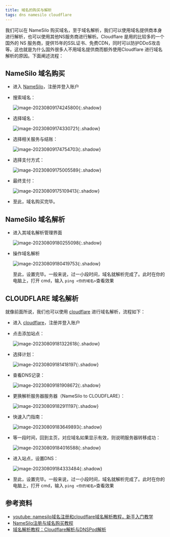 ```yaml
---
title: 域名的购买与解析
tags: dns namesilo cloudflare
---
```


我们可以在 NameSilo 购买域名，至于域名解析，我们可以使用域名提供商本身进行解析，也可以使用其他NS服务商进行解析。Cloudflare 是用的比较多的一个国外的 NS 服务商，提供15年的SSL证书、免费CDN，同时可以防护DDoS攻击等。这也就是为什么国外很多人不用域名提供商而额外使用Cloudflare 进行域名解析的原因。下面阐述流程：

## NameSilo 域名购买

- 进入 [NameSilo](https://www.namesilo.com/)，注册并登入账户

- 搜索域名：

  ![image-20230809174245800](https://cdn.staticaly.com/gh/Meiting-Wang/pictures@main/picgo/202308091742854.png){:.shadow}

- 选择域名：

  ![image-20230809174330721](https://cdn.staticaly.com/gh/Meiting-Wang/pictures@main/picgo/202308091743742.png){:.shadow}

- 选择相关服务与结账：

  ![image-20230809174754703](https://cdn.staticaly.com/gh/Meiting-Wang/pictures@main/picgo/202308091747746.png){:.shadow}

- 选择支付方式：

  ![image-20230809175005589](https://cdn.staticaly.com/gh/Meiting-Wang/pictures@main/picgo/202308091750620.png){:.shadow}

- 最终支付：

  ![image-20230809175109413](https://cdn.staticaly.com/gh/Meiting-Wang/pictures@main/picgo/202308091751447.png){:.shadow}

- 至此，域名购买完毕。

## NameSilo 域名解析

- 进入其域名解析管理界面

  ![image-20230809180255098](https://cdn.staticaly.com/gh/Meiting-Wang/pictures@main/picgo/202308091802135.png){:.shadow}

- 操作域名解析

  ![image-20230809180419753](https://cdn.staticaly.com/gh/Meiting-Wang/pictures@main/picgo/202308091804780.png){:.shadow}

  至此，设置完毕。一般来说，过一小段时间，域名就解析完成了。此时在你的电脑上，打开 cmd，输入 `ping <你的域名>`查看效果

## CLOUDFLARE 域名解析

就像前面所说，我们也可以使用 [cloudflare](https://www.cloudflare.com/) 进行域名解析，流程如下：

- 进入 [cloudflare](https://www.cloudflare.com/)，注册并登入账户

- 点击添加站点：

  ![image-20230809181322618](https://cdn.staticaly.com/gh/Meiting-Wang/pictures@main/picgo/202308091813641.png){:.shadow}

- 选择计划：

  ![image-20230809181418197](https://cdn.staticaly.com/gh/Meiting-Wang/pictures@main/picgo/202308091814216.png){:.shadow}

- 查看DNS记录：

  ![image-20230809181908672](https://cdn.staticaly.com/gh/Meiting-Wang/pictures@main/picgo/202308091819700.png){:.shadow}

- 更换解析服务器服务器（NameSilo to CLOUDFLARE）：

  ![image-20230809182911197](https://cdn.staticaly.com/gh/Meiting-Wang/pictures@main/picgo/202308091829311.png){:.shadow}



- 快速入门指南：

  ![image-20230809183649893](https://cdn.staticaly.com/gh/Meiting-Wang/pictures@main/picgo/202308091836912.png){:.shadow}

- 等一段时间，回到主页，对应域名如果显示有效，则说明服务器转移成功：

  ![image-20230809184016588](https://cdn.staticaly.com/gh/Meiting-Wang/pictures@main/picgo/202308091840610.png){:.shadow}

- 进入站点，设置DNS：

  ![image-20230809184333484](https://cdn.staticaly.com/gh/Meiting-Wang/pictures@main/picgo/202308091843511.png){:.shadow}

- 至此，设置完毕。一般来说，过一小段时间，域名就解析完成了。此时在你的电脑上，打开 cmd，输入 `ping <你的域名>`查看效果

## 参考资料

- [youtube: namesilo域名注册和cloudflare域名解析教程，新手入门教学](https://www.youtube.com/watch?v=NW49jTk0w60)
- [NameSilo注册与域名购买教程](https://www.vpsgo.com/namesilo-coupon-and-register.html)
- [域名解析教程：Cloudflare解析与DNSPod解析](https://www.vpsgo.com/domain-ns-cloudflare-dnspod.html)































